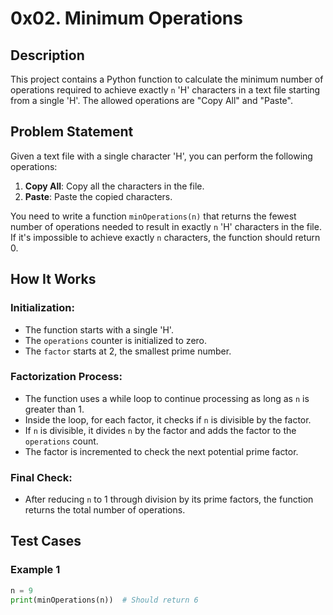 # 0x02. Minimum Operations

## Description

This project contains a Python function to calculate the minimum number of operations required to achieve exactly `n` 'H' characters in a text file starting from a single 'H'. The allowed operations are "Copy All" and "Paste".

## Problem Statement

Given a text file with a single character 'H', you can perform the following operations:

1. **Copy All**: Copy all the characters in the file.
2. **Paste**: Paste the copied characters.

You need to write a function `minOperations(n)` that returns the fewest number of operations needed to result in exactly `n` 'H' characters in the file. If it's impossible to achieve exactly `n` characters, the function should return 0.

## How It Works

### Initialization:
- The function starts with a single 'H'.
- The `operations` counter is initialized to zero.
- The `factor` starts at 2, the smallest prime number.

### Factorization Process:
- The function uses a while loop to continue processing as long as `n` is greater than 1.
- Inside the loop, for each factor, it checks if `n` is divisible by the factor.
- If `n` is divisible, it divides `n` by the factor and adds the factor to the `operations` count.
- The factor is incremented to check the next potential prime factor.

### Final Check:
- After reducing `n` to 1 through division by its prime factors, the function returns the total number of operations.

## Test Cases

### Example 1
```python
n = 9
print(minOperations(n))  # Should return 6
